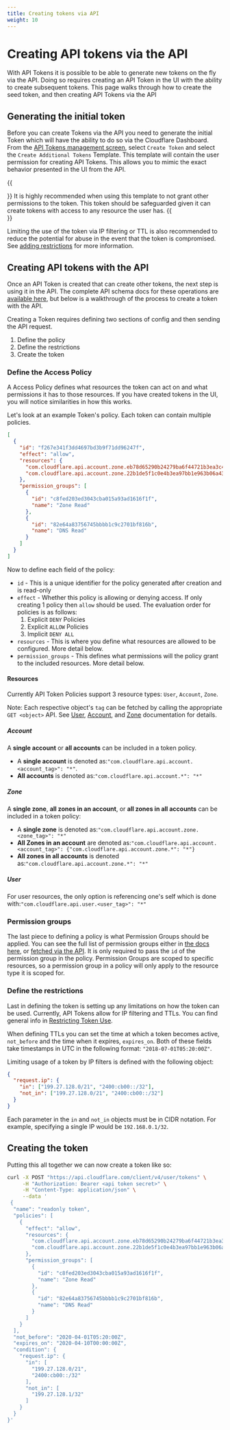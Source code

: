 ```yaml
---
title: Creating tokens via API
weight: 10
---
```


# Creating API tokens via the API

With API Tokens it is possible to be able to generate new tokens on the fly via the API. Doing so requires creating an API Token in the UI with the ability to create subsequent tokens. This page walks through how to create the seed token, and then creating API Tokens via the API

## Generating the initial token

Before you can create Tokens via the API you need to generate the initial Token which will have the ability to do so via the Cloudflare Dashboard. From the [API Tokens management screen](https://dash.cloudflare.com/profile/api-tokens), select `Create Token` and select the `Create Additional Tokens` Template. This template will contain the user permission for creating API Tokens. This allows you to mimic the exact behavior presented in the UI from the API.

{{<Aside type="note">}}
It is highly recommended when using this template to not grant other permissions to the token. This token should be safeguarded given it can create tokens with access to any resource the user has.
{{</Aside>}}

Limiting the use of the token via IP filtering or TTL is also recommended to reduce the potential for abuse in the event that the token is compromised. See [adding restrictions](/tokens/advanced/restrictions) for more information.

## Creating API tokens with the API

Once an API Token is created that can create other tokens, the next step is using it in the API. The complete API schema docs for these operations are [available here](https://api.cloudflare.com/#user-api-tokens-properties), but below is a walkthrough of the process to create a token with the API.

Creating a Token requires defining two sections of config and then sending the API request.

1. Define the policy
2. Define the restrictions
3. Create the token

### Define the Access Policy

A Access Policy defines what resources the token can act on and what permissions it has to those resources. If you have created tokens in the UI, you will notice similarities in how this works.

Let's look at an example Token's policy. Each token can contain multiple policies.

```json
[
  {
    "id": "f267e341f3dd4697bd3b9f71dd96247f",
    "effect": "allow",
    "resources": {
      "com.cloudflare.api.account.zone.eb78d65290b24279ba6f44721b3ea3c4": "*",
      "com.cloudflare.api.account.zone.22b1de5f1c0e4b3ea97bb1e963b06a43": "*"
    },
    "permission_groups": [
      {
        "id": "c8fed203ed3043cba015a93ad1616f1f",
        "name": "Zone Read"
      },
      {
        "id": "82e64a83756745bbbb1c9c2701bf816b",
        "name": "DNS Read"
      }
    ]
  }
]
```

Now to define each field of the policy:

- `id` - This is a unique identifier for the policy generated after creation and is read-only
- `effect` - Whether this policy is allowing or denying access. If only creating 1 policy then `allow` should be used. The evaluation order for policies is as follows:
  1. Explicit `DENY` Policies
  2. Explicit `ALLOW` Policies
  3. Implicit `DENY ALL`
- `resources` - This is where you define what resources are allowed to be configured. More detail below.
- `permission_groups` - This defines what permissions will the policy grant to the included resources. More detail below.

#### Resources

Currently API Token Policies support 3 resource types: `User`, `Account`, `Zone`.

Note: Each respective object's `tag` can be fetched by calling the appropriate `GET <object>` API. See [User](https://api.cloudflare.com/#user-properties), [Account](https://api.cloudflare.com/#accounts-list-accounts), and [Zone](https://api.cloudflare.com/#zone-list-zones) documentation for details.

##### Account

A **single account** or **all accounts** can be included in a token policy.

- A **single account** is denoted as:`"com.cloudflare.api.account.<account_tag>": "*"`.
- **All accounts** is denoted as:`"com.cloudflare.api.account.*": "*"`

##### Zone

A **single zone**, **all zones in an account**, or **all zones in all accounts** can be included in a token policy:

- A **single zone** is denoted as:`"com.cloudflare.api.account.zone.<zone_tag>": "*"`
- **All Zones in an account** are denoted as:`"com.cloudflare.api.account.<account_tag>": {"com.cloudflare.api.account.zone.*": "*"}`
- **All zones in all accounts** is denoted as:`"com.cloudflare.api.account.zone.*": "*"`

##### User

For user resources, the only option is referencing one's self which is done with:`"com.cloudflare.api.user.<user_tag>": "*"`

### Permission groups

The last piece to defining a policy is what Permission Groups should be applied. You can see the full list of permission groups either in [the docs here](../../create/permissions), or [fetched via the API](https://api.cloudflare.com/#permission-groups-list-permission-groups). It is only required to pass the `id` of the permission group in the policy. Permission Groups are scoped to specific resources, so a permission group in a policy will only apply to the resource type it is scoped for.

### Define the restrictions

Last in defining the token is setting up any limitations on how the token can be used. Currently, API Tokens allow for IP filtering and TTLs. You can find general info in [Restricting Token Use](/tokens/advanced/restrictions).

When defining TTLs you can set the time at which a token becomes active, `not_before` and the time when it expires, `expires_on`. Both of these fields take timestamps in UTC in the following format: `"2018-07-01T05:20:00Z"`.

Limiting usage of a token by IP filters is defined with the following object:

```json
{
  "request.ip": {
    "in": ["199.27.128.0/21", "2400:cb00::/32"],
    "not_in": ["199.27.128.0/21", "2400:cb00::/32"]
  }
}
```

Each parameter in the `in` and `not_in` objects must be in CIDR notation. For example, specifying a single IP would be `192.168.0.1/32`.

## Creating the token

Putting this all together we can now create a token like so:

```sh
curl -X POST "https://api.cloudflare.com/client/v4/user/tokens" \
     -H "Authorization: Bearer <api token secret>" \
     -H "Content-Type: application/json" \
     --data '
 {
  "name": "readonly token",
  "policies": [
    {
      "effect": "allow",
      "resources": {
        "com.cloudflare.api.account.zone.eb78d65290b24279ba6f44721b3ea3c4": "*",
        "com.cloudflare.api.account.zone.22b1de5f1c0e4b3ea97bb1e963b06a43": "*"
      },
      "permission_groups": [
        {
          "id": "c8fed203ed3043cba015a93ad1616f1f",
          "name": "Zone Read"
        },
        {
          "id": "82e64a83756745bbbb1c9c2701bf816b",
          "name": "DNS Read"
        }
      ]
    }
  ],
  "not_before": "2020-04-01T05:20:00Z",
  "expires_on": "2020-04-10T00:00:00Z",
  "condition": {
    "request.ip": {
      "in": [
        "199.27.128.0/21",
        "2400:cb00::/32"
      ],
      "not_in": [
        "199.27.128.1/32"
      ]
    }
  }
}'
```
